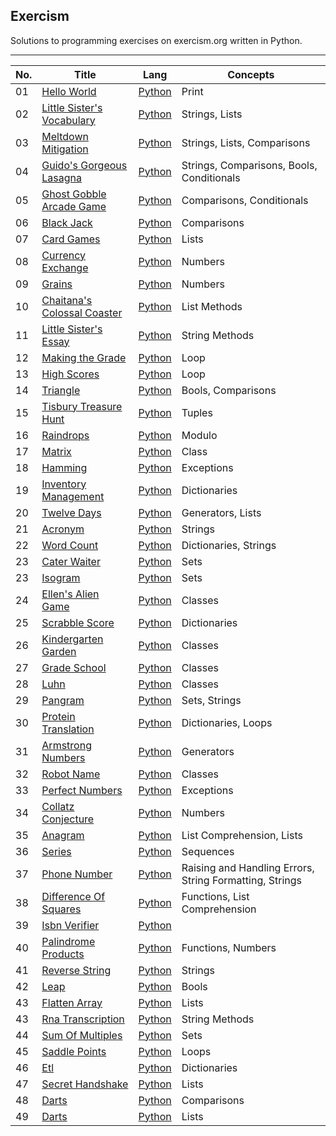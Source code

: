 <h2>Exercism</h2>
Solutions to programming exercises on exercism.org written in Python. 

---

| No. | Title | Lang | Concepts |
| --- | --- | --- | --- |
| 01 | [Hello World](https://exercism.org/tracks/python/exercises/hello-world/) | [Python](https://github.com/ARS-Technica/Exercism-Python-Solutions/tree/main/Hello%20World) | Print | 
| 02 | [Little Sister's Vocabulary](https://exercism.org/tracks/python/exercises/little-sisters-vocab) | [Python](https://github.com/ARS-Technica/Exercism-Python-Solutions/tree/main/Little%20Sister's%20Vocabulary) | Strings, Lists | 
| 03 | [Meltdown Mitigation](https://exercism.org/tracks/python/exercises/meltdown-mitigation) | [Python](https://github.com/ARS-Technica/Exercism-Python-Solutions/tree/main/Meltdown%20Mitigation) | Strings, Lists, Comparisons | 
| 04 | [Guido's Gorgeous Lasagna](https://exercism.org/tracks/python/exercises/guidos-gorgeous-lasagna) | [Python](https://github.com/ARS-Technica/Exercism-Python-Solutions/tree/main/Guido's%20Gorgeous%20Lasagna) | Strings, Comparisons, Bools, Conditionals  | 
| 05 | [Ghost Gobble Arcade Game](https://exercism.org/tracks/python/exercises/ghost-gobble-arcade-game) | [Python](https://github.com/ARS-Technica/Exercism-Python-Solutions/tree/main/Ghost%20Gobble%20Arcade%20Game) | Comparisons, Conditionals  | 
| 06 | [Black Jack](https://exercism.org/tracks/python/exercises/black-jack) | [Python](https://github.com/ARS-Technica/Exercism-Python-Solutions/tree/main/Black%20Jack) | Comparisons | 
| 07 | [Card Games](https://exercism.org/tracks/python/exercises/card-games) | [Python](https://github.com/ARS-Technica/Exercism-Python-Solutions/tree/main/Card%20Games) | Lists | 
| 08 | [Currency Exchange](https://exercism.org/tracks/python/exercises/currency-exchange) | [Python](https://github.com/ARS-Technica/Exercism-Python-Solutions/tree/main/Currency%20Exchange) | Numbers | 
| 09 | [Grains](https://exercism.org/tracks/python/exercises/grains) | [Python](https://github.com/ARS-Technica/Exercism-Python-Solutions/tree/main/Grains) | Numbers | 
| 10 | [Chaitana's Colossal Coaster](https://exercism.org/tracks/python/exercises/chaitanas-colossal-coaster) | [Python](https://github.com/ARS-Technica/Exercism-Python-Solutions/tree/main/Chaitana's%20Colossal%20Coaster) | List Methods | 
| 11 | [Little Sister's Essay](https://exercism.org/tracks/python/exercises/little-sisters-essay) | [Python](https://github.com/ARS-Technica/Exercism-Python-Solutions/tree/main/Little%20Sister's%20Essay) | String Methods | 
| 12 | [Making the Grade](https://exercism.org/tracks/python/exercises/making-the-grade) | [Python](https://github.com/ARS-Technica/Exercism-Python-Solutions/tree/main/Making%20the%20Grade) | Loop | 
| 13 | [High Scores](https://exercism.org/tracks/python/exercises/high-scores) | [Python](https://github.com/ARS-Technica/Exercism-Python-Solutions/tree/main/High%20Scores) | Loop | 
| 14 | [Triangle](https://exercism.org/tracks/python/exercises/triangle) | [Python](https://github.com/ARS-Technica/Exercism-Python-Solutions/tree/main/Triangle) | Bools, Comparisons | 
| 15 | [Tisbury Treasure Hunt](https://exercism.org/tracks/python/exercises/tisbury-treasure-hunt) | [Python](https://github.com/ARS-Technica/Exercism-Python-Solutions/tree/main/Tisbury%20Treasure%20Hunt) | Tuples | 
| 16 | [Raindrops](https://exercism.org/tracks/python/exercises/raindrops) | [Python](https://github.com/ARS-Technica/Exercism-Python-Solutions/tree/main/Raindrops) | Modulo | 
| 17 | [Matrix](https://exercism.org/tracks/python/exercises/matrix) | [Python](https://github.com/ARS-Technica/Exercism-Python-Solutions/tree/main/Matrix) | Class | 
| 18 | [Hamming](https://exercism.org/tracks/python/exercises/hamming) | [Python](https://github.com/ARS-Technica/Exercism-Python-Solutions/tree/main/Hamming) | Exceptions | 
| 19 | [Inventory Management](https://exercism.org/tracks/python/exercises/inventory-management) | [Python](https://github.com/ARS-Technica/Exercism-Python-Solutions/tree/main/Inventory%20Management) | Dictionaries | 
| 20 | [Twelve Days](https://exercism.org/tracks/python/exercises/twelve-days) | [Python](https://github.com/ARS-Technica/Exercism-Python-Solutions/tree/main/Twelve%20Days) | Generators, Lists | 
| 21 | [Acronym](https://exercism.org/tracks/python/exercises/acronym) | [Python](https://github.com/ARS-Technica/Exercism-Python-Solutions/tree/main/Acronym) | Strings | 
| 22 | [Word Count](https://exercism.org/tracks/python/exercises/word-count) | [Python](https://github.com/ARS-Technica/Exercism-Python-Solutions/tree/main/Word%20Count) | Dictionaries, Strings | 
| 23 | [Cater Waiter](https://exercism.org/tracks/python/exercises/cater-waiter) | [Python](https://github.com/ARS-Technica/Exercism-Python-Solutions/tree/main/Cater%20Waiter) | Sets |
| 23 | [Isogram](https://exercism.org/tracks/python/exercises/isogram) | [Python](https://github.com/ARS-Technica/Exercism-Python-Solutions/tree/main/Isogram) | Sets |
| 24 | [Ellen's Alien Game](https://exercism.org/tracks/python/exercises/ellens-alien-game) | [Python](https://github.com/ARS-Technica/Exercism-Python-Solutions/tree/main/Ellen's%20Alien%20Game) | Classes |
| 25 | [Scrabble Score](https://exercism.org/tracks/python/exercises/scrabble-score) | [Python](https://github.com/ARS-Technica/Exercism-Python-Solutions/tree/main/Scrabble%20Score) | Dictionaries |
| 26 | [Kindergarten Garden](https://exercism.org/tracks/python/exercises/kindergarten-garden) | [Python](https://github.com/ARS-Technica/Exercism-Python-Solutions/tree/main/Kindergarten%20Garden) | Classes |
| 27 | [Grade School](https://exercism.org/tracks/python/exercises/grade-school) | [Python](https://github.com/ARS-Technica/Exercism-Python-Solutions/tree/main/Grade%20School) | Classes |
| 28 | [Luhn](https://exercism.org/tracks/python/exercises/luhn) | [Python](https://github.com/ARS-Technica/Exercism-Python-Solutions/tree/main/Luhn) | Classes |
| 29 | [Pangram](https://exercism.org/tracks/python/exercises/pangram)| [Python](https://github.com/ARS-Technica/Exercism-Python-Solutions/tree/main/Pangram) | Sets, Strings |
| 30 | [Protein Translation](https://exercism.org/tracks/python/exercises/protein-translation) | [Python](https://github.com/ARS-Technica/Exercism-Python-Solutions/tree/main/Protein%20Translation) | Dictionaries, Loops |
| 31 | [Armstrong Numbers](https://exercism.org/tracks/python/exercises/armstrong-numbers) | [Python](https://github.com/ARS-Technica/Exercism-Python-Solutions/tree/main/Protein%20Translation) | Generators |
| 32 | [Robot Name](https://exercism.org/tracks/python/exercises/robot-name) | [Python](https://github.com/ARS-Technica/Exercism-Python-Solutions/tree/main/Robot%20Name) | Classes |
| 33 | [Perfect Numbers](https://exercism.org/tracks/python/exercises/perfect-numbers) | [Python](https://github.com/ARS-Technica/Exercism-Python-Solutions/tree/main/Perfect%20Numbers) | Exceptions |
| 34 | [Collatz Conjecture](https://exercism.org/tracks/python/exercises/collatz-conjecture) | [Python](https://github.com/ARS-Technica/Exercism-Python-Solutions/tree/main/Collatz%20Conjecture) | Numbers |
| 35 | [Anagram](https://exercism.org/tracks/python/exercises/anagram) | [Python](https://github.com/ARS-Technica/Exercism-Python-Solutions/tree/main/Anagram) | List Comprehension, Lists |
| 36 | [Series](https://exercism.org/tracks/python/exercises/series) | [Python](https://github.com/ARS-Technica/Exercism-Python-Solutions/tree/main/Series) | Sequences |
| 37 | [Phone Number](https://exercism.org/tracks/python/exercises/phone-number) | [Python](https://github.com/ARS-Technica/Exercism-Python-Solutions/tree/main/Phone%20Number) | Raising and Handling Errors, String Formatting, Strings |
| 38 | [Difference Of Squares](https://exercism.org/tracks/python/exercises/difference-of-squares/) | [Python](https://github.com/ARS-Technica/Exercism-Python-Solutions/tree/main/Difference%20Of%20Squares) | Functions, List Comprehension |
| 39 | [Isbn Verifier](https://exercism.org/tracks/python/exercises/isbn-verifier) | [Python](https://github.com/ARS-Technica/Exercism-Python-Solutions/tree/main/Isbn%20Verifier) | |
| 40 | [Palindrome Products](https://exercism.org/tracks/python/exercises/palindrome-products) | [Python](https://github.com/ARS-Technica/Exercism-Python-Solutions/tree/main/Palindrome%20Products) | Functions, Numbers |
| 41 | [Reverse String](https://exercism.org/tracks/python/exercises/reverse-string) | [Python](https://github.com/ARS-Technica/Exercism-Python-Solutions/tree/main/Reverse%20String) | Strings |
| 42 | [Leap](https://exercism.org/tracks/python/exercises/leap) | [Python](https://github.com/ARS-Technica/Exercism-Python-Solutions/tree/main/Leap) | Bools |
| 43 | [Flatten Array](https://exercism.org/tracks/python/exercises/flatten-array) | [Python](https://github.com/ARS-Technica/Exercism-Python-Solutions/tree/main/Flatten%20Array) | Lists |
| 43 | [Rna Transcription](https://exercism.org/tracks/python/exercises/rna-transcription) | [Python](https://github.com/ARS-Technica/Exercism-Python-Solutions/tree/main/Rna%20Transcription) | String Methods |
| 44 | [Sum Of Multiples](https://exercism.org/tracks/python/exercises/sum-of-multiples) | [Python](https://github.com/ARS-Technica/Exercism-Python-Solutions/tree/main/Sum%20Of%20Multiples) | Sets |
| 45 | [Saddle Points](https://exercism.org/tracks/python/exercises/saddle-points) | [Python](https://github.com/ARS-Technica/Exercism-Python-Solutions/tree/main/Saddle%20Points) | Loops |
| 46 | [Etl](https://exercism.org/tracks/python/exercises/etl) | [Python](https://github.com/ARS-Technica/Exercism-Python-Solutions/tree/main/Etl) | Dictionaries |
| 47 | [Secret Handshake](https://exercism.org/tracks/python/exercises/secret-handshake) | [Python](https://github.com/ARS-Technica/Exercism-Python-Solutions/tree/main/Secret%20Handshake) | Lists |
| 48 | [Darts](https://exercism.org/tracks/python/exercises/darts) | [Python](https://github.com/ARS-Technica/Exercism-Python-Solutions/tree/main/Darts) | Comparisons |
| 49 | [Darts](https://exercism.org/tracks/python/exercises/darts) | [Python](https://github.com/ARS-Technica/Exercism-Python-Solutions/tree/main/Darts) | Lists |

